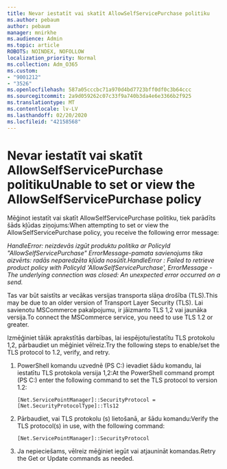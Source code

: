```yaml
---
title: Nevar iestatīt vai skatīt AllowSelfServicePurchase politiku
ms.author: pebaum
author: pebaum
manager: mnirkhe
ms.audience: Admin
ms.topic: article
ROBOTS: NOINDEX, NOFOLLOW
localization_priority: Normal
ms.collection: Adm_O365
ms.custom:
- "9001212"
- "3526"
ms.openlocfilehash: 587a05cccbc71a970d4bd7723bff0df0c3b64ccc
ms.sourcegitcommit: 2a9d059262c07c33f9a740b3da4e6e3366b2f925
ms.translationtype: MT
ms.contentlocale: lv-LV
ms.lasthandoff: 02/20/2020
ms.locfileid: "42158568"
---
```

# <a name="unable-to-set-or-view-the-allowselfservicepurchase-policy"></a><span data-ttu-id="454fd-102">Nevar iestatīt vai skatīt AllowSelfServicePurchase politiku</span><span class="sxs-lookup"><span data-stu-id="454fd-102">Unable to set or view the AllowSelfServicePurchase policy</span></span>

<span data-ttu-id="454fd-103">Mēģinot iestatīt vai skatīt AllowSelfServicePurchase politiku, tiek parādīts šāds kļūdas ziņojums:</span><span class="sxs-lookup"><span data-stu-id="454fd-103">When attempting to set or view the AllowSelfServicePurchase policy, you receive the following error message:</span></span>

<span data-ttu-id="454fd-104">*HandleError: neizdevās izgūt produktu politika ar PolicyId "AllowSelfServicePurchase" ErrorMessage-pamata savienojums tika aizvērts: radās neparedzēta kļūda nosūtīt.*</span><span class="sxs-lookup"><span data-stu-id="454fd-104">*HandleError : Failed to retrieve product policy with PolicyId 'AllowSelfServicePurchase', ErrorMessage - The underlying connection was closed: An unexpected error occurred on a send.*</span></span>

<span data-ttu-id="454fd-105">Tas var būt saistīts ar vecākas versijas transporta slāņa drošība (TLS).</span><span class="sxs-lookup"><span data-stu-id="454fd-105">This may be due to an older version of Transport Layer Security (TLS).</span></span> <span data-ttu-id="454fd-106">Lai savienotu MSCommerce pakalpojumu, ir jāizmanto TLS 1,2 vai jaunāka versija.</span><span class="sxs-lookup"><span data-stu-id="454fd-106">To connect the MSCommerce service, you need to use TLS 1.2 or greater.</span></span>  

<span data-ttu-id="454fd-107">Izmēģiniet tālāk aprakstītās darbības, lai iespējotu/iestatītu TLS protokolu 1,2, pārbaudiet un mēģiniet vēlreiz.</span><span class="sxs-lookup"><span data-stu-id="454fd-107">Try the following steps to enable/set the TLS protocol to 1.2, verify, and retry.</span></span>
 1. <span data-ttu-id="454fd-108">PowerShell komandu uzvednē (PS C:\) ievadiet šādu komandu, lai iestatītu TLS protokola versija 1,2:</span><span class="sxs-lookup"><span data-stu-id="454fd-108">At the PowerShell command prompt (PS C:\) enter the following command to set the TLS protocol to version 1.2:</span></span>

    `[Net.ServicePointManager]::SecurityProtocol = [Net.SecurityProtocolType]::Tls12`

2. <span data-ttu-id="454fd-109">Pārbaudiet, vai TLS protokolu (s) lietošanā, ar šādu komandu:</span><span class="sxs-lookup"><span data-stu-id="454fd-109">Verify the TLS protocol(s) in use, with the following command:</span></span>

    `[Net.ServicePointManager]::SecurityProtocol` 

3. <span data-ttu-id="454fd-110">Ja nepieciešams, vēlreiz mēģiniet iegūt vai atjaunināt komandas.</span><span class="sxs-lookup"><span data-stu-id="454fd-110">Retry the Get or Update commands as needed.</span></span>

